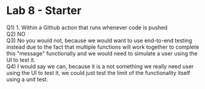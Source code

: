 # Lab 8 - Starter

Q1) 1. Within a Github action that runs whenever code is pushed <br>
Q2) NO <br>
Q3) No you would not, because we would want to use end-to-end testing instead due to the fact that multiple functions will work together to complete this "message" functionally and we would need to simulate a user using the UI to test it. <br>
Q4) I would say we can, because it is a not something we really need user using the UI to test it, we could just test the limit of the functionality itself using a unit test.  <br>